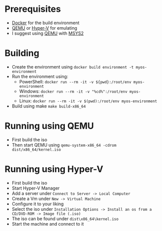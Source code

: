 # Prerequisites
- [Docker](https://www.docker.com) for the build environment
- [QEMU](https://www.qemu.org) or [Hyper-V](https://learn.microsoft.com/en-us/virtualization/hyper-v-on-windows/quick-start/enable-hyper-v) for emulating
- I suggest using [QEMU](https://packages.msys2.org/package/mingw-w64-ucrt-x86_64-qemu?repo=ucrt64) with [MSYS2](https://www.msys2.org)
# Building
- Create the environment using ```docker build environment -t myos-environment```
- Run the environment using:
  - PowerShell: ```docker run --rm -it -v ${pwd}:/root/env myos-environment```
  - Windows: ```docker run --rm -it -v "%cd%":/root/env myos-environment```
  - Linux: ```docker run --rm -it -v $(pwd):/root/env myos-environment```
- Build using make ```make build-x86_64```
# Running using QEMU
- First build the iso
- Then start QEMU using ```qemu-system-x86_64 -cdrom dist/x86_64/kernel.iso```
# Running using Hyper-V
- First build the iso
- Start Hyper-V Manager
- Add a server under ```Connect to Server -> Local Computer```
- Create a Vm under ```New -> Virtual Machine```
- Configure it to your liking
- Select the iso under ```Installation Options -> Install an os from a CD/DVD-ROM -> Image file (.iso)```
- The iso can be found under ```dist\x86_64\kernel.iso```
- Start the machine and connect to it
